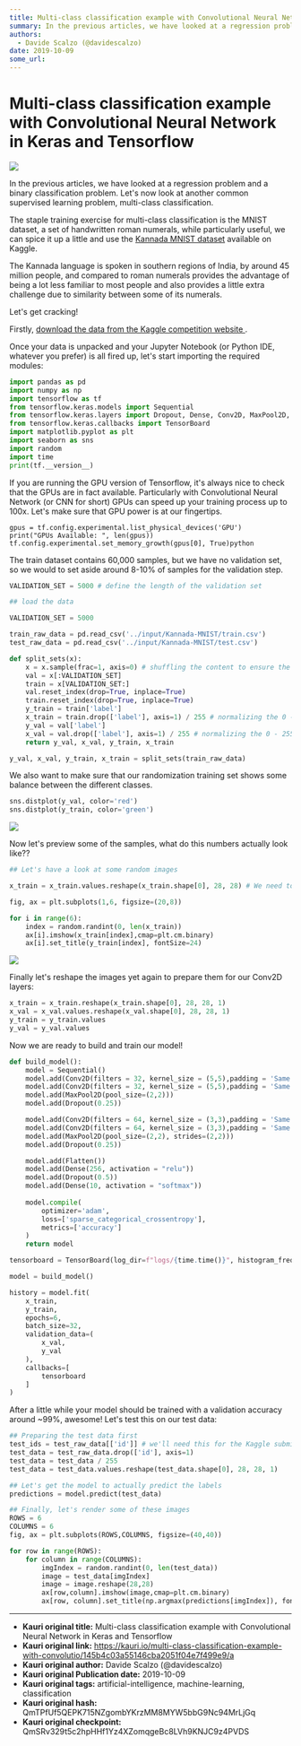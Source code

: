 ```yaml
---
title: Multi-class classification example with Convolutional Neural Network in Keras and Tensorflow
summary: In the previous articles, we have looked at a regression problem and a binary classification problem. Lets now look at another common supervised learning problem, multi-class classification. The staple training exercise for multi-class classification is the MNIST dataset, a set of handwritten roman numerals, while particularly useful, we can spice it up a little and use the Kannada MNIST dataset available on Kaggle. The Kannada language is spoken in southern regions of India, by around 45 millio
authors:
  - Davide Scalzo (@davidescalzo)
date: 2019-10-09
some_url: 
---
```


# Multi-class classification example with Convolutional Neural Network in Keras and Tensorflow

![](https://ipfs.infura.io/ipfs/QmbsUQbFc338YDcLY2T4y1JH7r5kcfSKuTtb8o1NZZMzsB)


In the previous articles, we have looked at a regression problem and a binary classification problem. Let's now look at another common supervised learning problem, multi-class classification.

The staple training exercise for multi-class classification is the MNIST dataset, a set of handwritten roman numerals, while particularly useful, we can spice it up a little and use the  [Kannada MNIST dataset](https://www.kaggle.com/c/Kannada-MNIST) available on Kaggle.

The Kannada language is spoken in southern regions of India, by around 45 million people, and compared to roman numerals provides the advantage of being a lot less familiar to most people and also provides a little extra challenge due to similarity between some of its numerals.

Let's get cracking!

Firstly, [download the data from the Kaggle competition website ](https://www.kaggle.com/c/Kannada-MNIST/data).

Once your data is unpacked and your Jupyter Notebook (or Python IDE, whatever you prefer) is all fired up, let's start importing the required modules:

```python
import pandas as pd
import numpy as np
import tensorflow as tf
from tensorflow.keras.models import Sequential
from tensorflow.keras.layers import Dropout, Dense, Conv2D, MaxPool2D, Flatten
from tensorflow.keras.callbacks import TensorBoard
import matplotlib.pyplot as plt
import seaborn as sns
import random
import time
print(tf.__version__)
```

If you are running the GPU version of Tensorflow, it's always nice to check that the GPUs are in fact available. Particularly with Convolutional Neural Network (or CNN  for short) GPUs can speed up your training process up to 100x. Let's make sure that GPU power is at our fingertips.

```
gpus = tf.config.experimental.list_physical_devices('GPU')
print("GPUs Available: ", len(gpus))
tf.config.experimental.set_memory_growth(gpus[0], True)python
```

The train dataset contains 60,000 samples, but we have no validation set, so we would to set  aside around  8-10% of samples for the validation step.

```python
VALIDATION_SET = 5000 # define the length of the validation set

## load the data

VALIDATION_SET = 5000

train_raw_data = pd.read_csv('../input/Kannada-MNIST/train.csv')
test_raw_data = pd.read_csv('../input/Kannada-MNIST/test.csv')

def split_sets(x):
    x = x.sample(frac=1, axis=0) # shuffling the content to ensure the model doesn't learn about the order of the items
    val = x[:VALIDATION_SET]
    train = x[VALIDATION_SET:]
    val.reset_index(drop=True, inplace=True)
    train.reset_index(drop=True, inplace=True)
    y_train = train['label']
    x_train = train.drop(['label'], axis=1) / 255 # normalizing the 0 - 255 scale to 0 -1
    y_val = val['label']
    x_val = val.drop(['label'], axis=1) / 255 # normalizing the 0 - 255 scale to 0 -1
    return y_val, x_val, y_train, x_train

y_val, x_val, y_train, x_train = split_sets(train_raw_data)
```

We also want to make sure that our randomization training set shows some balance between the different classes.

```python
sns.distplot(y_val, color='red')
sns.distplot(y_train, color='green')
```

![](https://ipfs.infura.io/ipfs/QmTrWCRy9mNzmTSNQ3j4ZFkNSS69uDB2PM1FA1Roq74kMH)

Now let's preview some of the samples, what do this numbers actually look like??

```python
## Let's have a look at some random images

x_train = x_train.values.reshape(x_train.shape[0], 28, 28) # We need to reshape the images to be arranged in a square format

fig, ax = plt.subplots(1,6, figsize=(20,8))

for i in range(6):
    index = random.randint(0, len(x_train))
    ax[i].imshow(x_train[index],cmap=plt.cm.binary)
    ax[i].set_title(y_train[index], fontSize=24)
```
![](https://ipfs.infura.io/ipfs/Qmf8p1UG3KcP7ruNTopYQbFCo7HLEw1DTXhiyjsQHJsL9t)

Finally let's reshape the images yet again to prepare them for our Conv2D layers:
```python
x_train = x_train.reshape(x_train.shape[0], 28, 28, 1)
x_val = x_val.values.reshape(x_val.shape[0], 28, 28, 1)
y_train = y_train.values
y_val = y_val.values
```

Now we are ready to build and train our model!

```python
def build_model():
    model = Sequential()
    model.add(Conv2D(filters = 32, kernel_size = (5,5),padding = 'Same', activation ='relu', input_shape = (28, 28, 1)))
    model.add(Conv2D(filters = 32, kernel_size = (5,5),padding = 'Same',  activation ='relu'))
    model.add(MaxPool2D(pool_size=(2,2)))
    model.add(Dropout(0.25))

    model.add(Conv2D(filters = 64, kernel_size = (3,3),padding = 'Same', activation ='relu'))
    model.add(Conv2D(filters = 64, kernel_size = (3,3),padding = 'Same', activation ='relu'))
    model.add(MaxPool2D(pool_size=(2,2), strides=(2,2)))
    model.add(Dropout(0.25))

    model.add(Flatten())
    model.add(Dense(256, activation = "relu"))
    model.add(Dropout(0.5))
    model.add(Dense(10, activation = "softmax"))
    
    model.compile(
        optimizer='adam',
        loss=['sparse_categorical_crossentropy'],
        metrics=['accuracy']
    )
    return model

tensorboard = TensorBoard(log_dir=f"logs/{time.time()}", histogram_freq=1)

model = build_model()

history = model.fit(
    x_train,
    y_train,
    epochs=6,
    batch_size=32,
    validation_data=(
        x_val,
        y_val
    ),
    callbacks=[
        tensorboard
    ]
)
```

After a little while your model should be trained with a validation accuracy around ~99%, awesome! Let's test this on our test data:

```python
## Preparing the test data first
test_ids = test_raw_data[['id']] # we'll need this for the Kaggle submission
test_data = test_raw_data.drop(['id'], axis=1)
test_data = test_data / 255
test_data = test_data.values.reshape(test_data.shape[0], 28, 28, 1)

## Let's get the model to actually predict the labels
predictions = model.predict(test_data)

## Finally, let's render some of these images
ROWS = 6
COLUMNS = 6
fig, ax = plt.subplots(ROWS,COLUMNS, figsize=(40,40))

for row in range(ROWS):
    for column in range(COLUMNS):
        imgIndex = random.randint(0, len(test_data))
        image = test_data[imgIndex]
        image = image.reshape(28,28)
        ax[row,column].imshow(image,cmap=plt.cm.binary)
        ax[row, column].set_title(np.argmax(predictions[imgIndex]), fontSize=24)

```



---

- **Kauri original title:** Multi-class classification example with Convolutional Neural Network in Keras and Tensorflow
- **Kauri original link:** https://kauri.io/multi-class-classification-example-with-convolutio/145b4c03a55146cba2051f04e7f499e9/a
- **Kauri original author:** Davide Scalzo (@davidescalzo)
- **Kauri original Publication date:** 2019-10-09
- **Kauri original tags:** artificial-intelligence, machine-learning, classification
- **Kauri original hash:** QmTPfUf5QEPK715NZgombYKrzMM8MYW5bbG9Nc94MrLjGq
- **Kauri original checkpoint:** QmSRv329t5c2hpHHf1Yz4XZomqgeBc8LVh9KNJC9z4PVDS



